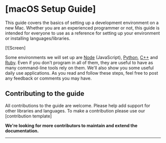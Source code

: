 # [macOS Setup Guide]


This guide covers the basics of setting up a development environment on a new
Mac. Whether you are an experienced programmer or not, this guide is intended
for everyone to use as a reference for setting up your environment or
installing languages/libraries.

[![Screen]

Some environments we will set up are [Node](https://nodejs.org)
(JavaScript), [Python](https://www.python.org),
[C++](http://www.cplusplus.com) and [Ruby](https://www.ruby-lang.org).
Even if you don't program in all of them, they are useful to have as many
command-line tools rely on them. We'll also show you some useful daily use
applications. As you read and follow these steps, feel free to post any
feedback or comments you may have.

## Contributing to the guide

All contributions to the guide are welcome. Please help add support for other
libraries and languages. To make a contribution please use our [contribution
template]

**We're looking for more contributors to maintain and extend the
documentation.**

-------------------------------------------------------------------------------

